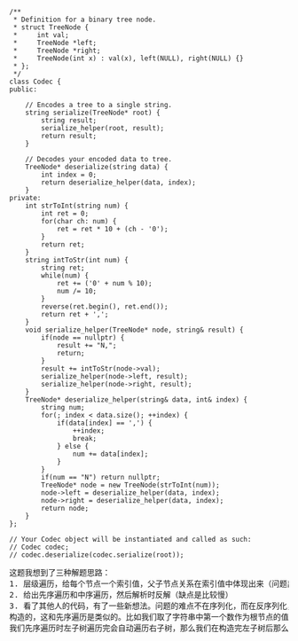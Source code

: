 ```
/**
 * Definition for a binary tree node.
 * struct TreeNode {
 *     int val;
 *     TreeNode *left;
 *     TreeNode *right;
 *     TreeNode(int x) : val(x), left(NULL), right(NULL) {}
 * };
 */
class Codec {
public:

    // Encodes a tree to a single string.
    string serialize(TreeNode* root) {
        string result;
        serialize_helper(root, result);
        return result;
    }

    // Decodes your encoded data to tree.
    TreeNode* deserialize(string data) {
        int index = 0;
        return deserialize_helper(data, index);
    }
private:
    int strToInt(string num) {
        int ret = 0;
        for(char ch: num) {
            ret = ret * 10 + (ch - '0');
        }
        return ret;
    }
    string intToStr(int num) {
        string ret;
        while(num) {
            ret += ('0' + num % 10);
            num /= 10;
        }
        reverse(ret.begin(), ret.end());
        return ret + ',';
    }
    void serialize_helper(TreeNode* node, string& result) {
        if(node == nullptr) {
            result += "N,";
            return;
        }
        result += intToStr(node->val);
        serialize_helper(node->left, result);
        serialize_helper(node->right, result);
    }
    TreeNode* deserialize_helper(string& data, int& index) {
        string num;
        for(; index < data.size(); ++index) {
            if(data[index] == ',') {
                ++index;
                break;
            } else {
                num += data[index];
            }
        }
        if(num == "N") return nullptr;
        TreeNode* node = new TreeNode(strToInt(num));
        node->left = deserialize_helper(data, index);
        node->right = deserialize_helper(data, index);
        return node;
    }
};

// Your Codec object will be instantiated and called as such:
// Codec codec;
// codec.deserialize(codec.serialize(root));
```
<pre>
这题我想到了三种解题思路：
1. 层级遍历，给每个节点一个索引值，父子节点关系在索引值中体现出来（问题出现在当层数较深时索引值会非常大）
2. 给出先序遍历和中序遍历，然后解析时反解（缺点是比较慢）
3. 看了其他人的代码，有了一些新想法。问题的难点不在序列化，而在反序列化，即我们如何将一个字符串重新变成一棵树。首先我们在构造树的时候一般都是从上往下
构造的，这和先序遍历是类似的。比如我们取了字符串中第一个数作为根节点的值，后面的字符串构成其左右子树。但是怎么区分左右子树呢？这个和先序遍历也是类似，
我们先序遍历时左子树遍历完会自动遍历右子树，那么我们在构造完左子树后那么剩下的字符串就是构成右子树的元素，那么问题迎刃而解。
</pre>
